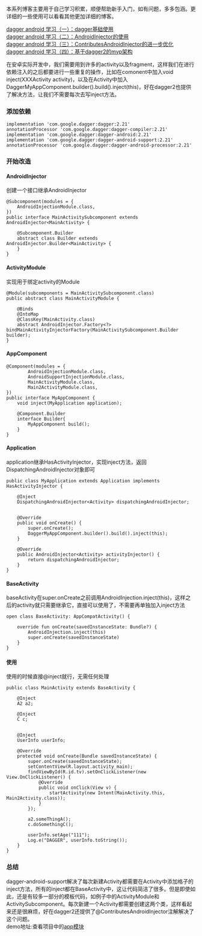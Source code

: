 

本系列博客主要用于自己学习积累，顺便帮助新手入门，如有问题，多多包涵。更详细的一些使用可以看看其他更加详细的博客。

[dagger android 学习（一）：dagger基础使用](https://github.com/JavaNoober/MyLearningDoc/blob/master/Dagger%20Android%20%E5%AD%A6%E4%B9%A0/dagger%20android%20%E5%AD%A6%E4%B9%A0%EF%BC%88%E4%B8%80%EF%BC%89%EF%BC%9Adagger%E5%9F%BA%E7%A1%80%E4%BD%BF%E7%94%A8.md)  
[dagger android 学习（二）：AndroidInjector的使用](https://github.com/JavaNoober/MyLearningDoc/blob/master/Dagger%20Android%20%E5%AD%A6%E4%B9%A0/dagger%20android%20%E5%AD%A6%E4%B9%A0%EF%BC%88%E4%BA%8C%EF%BC%89%EF%BC%9AAndroidInjector%E7%9A%84%E4%BD%BF%E7%94%A8.md)  
[dagger android 学习（三）：ContributesAndroidInjector的进一步优化](https://github.com/JavaNoober/MyLearningDoc/blob/master/Dagger%20Android%20%E5%AD%A6%E4%B9%A0/dagger%20android%20%E5%AD%A6%E4%B9%A0%EF%BC%88%E4%B8%89%EF%BC%89%EF%BC%9AContributesAndroidInjector%E7%9A%84%E8%BF%9B%E4%B8%80%E6%AD%A5%E4%BC%98%E5%8C%96.md)  
[dagger android 学习（四）：基于dagger2的mvp架构](https://github.com/JavaNoober/MyLearningDoc/blob/master/Dagger%20Android%20%E5%AD%A6%E4%B9%A0/dagger%20android%20%E5%AD%A6%E4%B9%A0%EF%BC%88%E5%9B%9B%EF%BC%89%EF%BC%9A%E5%9F%BA%E4%BA%8Edagger2%E7%9A%84mvp%E6%9E%B6%E6%9E%84.md)  


在安卓实际开发中，我们需要用到许多的activity以及fragment，这样我们在进行依赖注入的之后都要进行一些重复的操作，比如在comonent中加入void inject(XXXActivity activity)，以及在Activity中加入DaggerMyAppComponent.builder().build().inject(this)，好在dagger2也提供了解决方法，让我们不需要每次去写inject方法。

### 添加依赖

    implementation 'com.google.dagger:dagger:2.21'
    annotationProcessor 'com.google.dagger:dagger-compiler:2.21'
    implementation 'com.google.dagger:dagger-android:2.21'
    implementation 'com.google.dagger:dagger-android-support:2.21'
    annotationProcessor 'com.google.dagger:dagger-android-processor:2.21'
    
### 开始改造

#### AndroidInjector
创建一个接口继承AndroidInjector

    @Subcomponent(modules = {
        AndroidInjectionModule.class,
    })
    public interface MainActivitySubcomponent extends AndroidInjector<MainActivity> {

        @Subcomponent.Builder
        abstract class Builder extends AndroidInjector.Builder<MainActivity> {
        }
    }
    
#### ActivityModule
实现用于绑定activity的Module

    @Module(subcomponents = MainActivitySubcomponent.class)
    public abstract class MainActivityModule {
    
        @Binds
        @IntoMap
        @ClassKey(MainActivity.class)
        abstract AndroidInjector.Factory<?> bindMainActivityInjectorFactory(MainActivitySubcomponent.Builder builder);
    }
    
#### AppComponent

    @Component(modules = {
            AndroidInjectionModule.class,
            AndroidSupportInjectionModule.class,
            MainActivityModule.class,
            Main2ActivityModule.class,
    })
    public interface MyAppComponent {
        void inject(MyApplication application);
    
        @Component.Builder
        interface Builder{
            MyAppComponent build();
        }
    }
    
    
#### Application

application继承HasActivityInjector，实现inject方法，返回DispatchingAndroidInjector对象即可

    public class MyApplication extends Application implements HasActivityInjector {
    
        @Inject
        DispatchingAndroidInjector<Activity> dispatchingAndroidInjector;
    
    
        @Override
        public void onCreate() {
            super.onCreate();
            DaggerMyAppComponent.builder().build().inject(this);
        }
    
        @Override
        public AndroidInjector<Activity> activityInjector() {
            return dispatchingAndroidInjector;
        }
    }

#### BaseActivity
baseActivity在super.onCreate之前调用AndroidInjection.inject(this)，这样之后的activity就只需要继承它，直接可以使用了，不需要再单独加入inject方法

    open class BaseActivity: AppCompatActivity() {
    
        override fun onCreate(savedInstanceState: Bundle?) {
            AndroidInjection.inject(this)
            super.onCreate(savedInstanceState)
        }
    }
    
#### 使用

使用的时候直接@inject就行，无需任何处理

    public class MainActivity extends BaseActivity {
    
        @Inject
        A2 a2;
    
        @Inject
        C c;
    
    
        @Inject
        UserInfo userInfo;
    
        @Override
        protected void onCreate(Bundle savedInstanceState) {
            super.onCreate(savedInstanceState);
            setContentView(R.layout.activity_main);
            findViewById(R.id.tv).setOnClickListener(new View.OnClickListener() {
                @Override
                public void onClick(View v) {
                    startActivity(new Intent(MainActivity.this, Main2Activity.class));
                }
            });

            a2.someThingA();
            c.doSomethingC();
    
            userInfo.setAge("111");
            Log.e("DAGGER", userInfo.toString());
        }
    }
    
### 总结
dagger-android-support解决了每次新建Activity都需要在Activity中添加格子的inject方法，所有的inject都在BaseActivity中，这让代码简洁了很多。但是即使如此，还是有较多一部分的模板代码，如例子中的ActivityModule和ActivitySubcomponent。每次新建一个Activity都需要创建这两个类，这样看起来还是很麻烦，好在dagger2还提供了@ContributesAndroidInjector注解解决了这个问题。  
demo地址:查看项目中的[app模块](https://github.com/JavaNoober/DaggerAndroid)